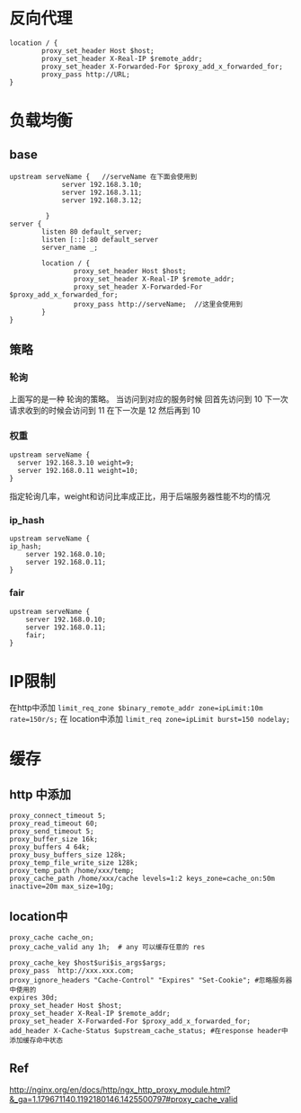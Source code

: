 # 反向代理
```
location / {
        proxy_set_header Host $host;
        proxy_set_header X-Real-IP $remote_addr;
        proxy_set_header X-Forwarded-For $proxy_add_x_forwarded_for;
        proxy_pass http://URL;
}
```
# 负载均衡
## base 
```
upstream serveName {   //serveName 在下面会使用到
             server 192.168.3.10;
             server 192.168.3.11;
             server 192.168.3.12;

         }
server {
        listen 80 default_server;
        listen [::]:80 default_server
        server_name _;

        location / {
                proxy_set_header Host $host;
                proxy_set_header X-Real-IP $remote_addr;
                proxy_set_header X-Forwarded-For $proxy_add_x_forwarded_for;
                proxy_pass http://serveName;  //这里会使用到
        }
}
```
## 策略
### 轮询
上面写的是一种 轮询的策略。
当访问到对应的服务时候 回首先访问到  10 下一次请求收到的时候会访问到 11 在下一次是 12 然后再到 10
### 权重
```
upstream serveName { 
  server 192.168.3.10 weight=9; 
  server 192.168.0.11 weight=10; 
} 
```
指定轮询几率，weight和访问比率成正比，用于后端服务器性能不均的情况
###  ip_hash
```
upstream serveName { 
ip_hash; 
    server 192.168.0.10; 
    server 192.168.0.11; 
} 
```

### fair
```
upstream serveName { 
    server 192.168.0.10; 
    server 192.168.0.11; 
    fair; 
} 
```
# IP限制
在http中添加
`limit_req_zone $binary_remote_addr zone=ipLimit:10m rate=150r/s;`
在 location中添加
`limit_req zone=ipLimit burst=150 nodelay;`
# 缓存
## http 中添加
```
proxy_connect_timeout 5;  
proxy_read_timeout 60;  
proxy_send_timeout 5;  
proxy_buffer_size 16k;  
proxy_buffers 4 64k;  
proxy_busy_buffers_size 128k;  
proxy_temp_file_write_size 128k;  
proxy_temp_path /home/xxx/temp;  
proxy_cache_path /home/xxx/cache levels=1:2 keys_zone=cache_on:50m inactive=20m max_size=10g;  
```
## location中
```
proxy_cache cache_on;  
proxy_cache_valid any 1h;  # any 可以缓存任意的 res

proxy_cache_key $host$uri$is_args$args;  
proxy_pass  http://xxx.xxx.com;
proxy_ignore_headers "Cache-Control" "Expires" "Set-Cookie"; #忽略服务器中使用的 
expires 30d;   
proxy_set_header Host $host;  
proxy_set_header X-Real-IP $remote_addr;  
proxy_set_header X-Forwarded-For $proxy_add_x_forwarded_for;  
add_header X-Cache-Status $upstream_cache_status; #在response header中添加缓存命中状态
```

## Ref
http://nginx.org/en/docs/http/ngx_http_proxy_module.html?&_ga=1.179671140.1192180146.1425500797#proxy_cache_valid
